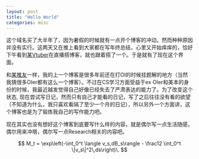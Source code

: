 ```yaml
---
layout: post
title: "Hello World"
categories: misc
---
```

这个域名买了大半年了，因为暑假的时候就有一点开个博客的冲动。然而种种原因并没有实行。这两天又在推上看到大家都在写年终总结，心里又开始痒痒的，恰好下午看到[某Vtuber](https://twitter.com/CyanNyan6)在直播搭博客，就也跟着搭了一个。于是就有了现在这个界面。

和[某推友](https://twitter.com/Labelray)一样，我的上一个博客是很多年前还在打OI的时候挂题解的地方（当然我猜很多OIer都有这么一个博客）。不过在CS学习方面受益于ex OIer和美本的身份的时候，我最近越发觉得自己好像已经失去了严肃表达的能力了。为了改变这个状态, 现在尝试写日记，然而只有自己才能看的日记，写了之后往往没有看的欲望（不知道为什么，我只喜欢看隔了至少一个月的日记），所以另外一个方面讲，这个博客也是为了锻炼我自己的写作能力吧。

现在其实也没有想好这个博客到底要写什么样的内容，就是偶尔写一点生活随感，偶尔用来冲塔，偶尔写一点Research相关的内容吧。



$$
M_t = \exp\left(-\int_0^t \langle v_s,dB_s\rangle - \frac12 \int_0^t \|v_s\|^2\,ds\right)\.
$$
